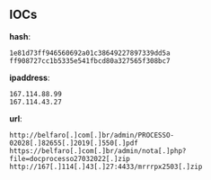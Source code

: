 
## IOCs

__hash__:

```text
1e81d73ff946560692a01c38649227897339dd5a
ff908727cc1b5335e541fbcd80a327565f308bc7
```
__ipaddress__:

```text
167.114.88.99
167.114.43.27
```
__url__:

```text
http://belfaro[.]com[.]br/admin/PROCESSO-02028[.]82655[.]2019[.]550[.]pdf
https://belfaro[.]com[.]br/admin/nota[.]php?file=docprocesso27032022[.]zip
http://167[.]114[.]43[.]27:4433/mrrrpx2503[.]zip
```